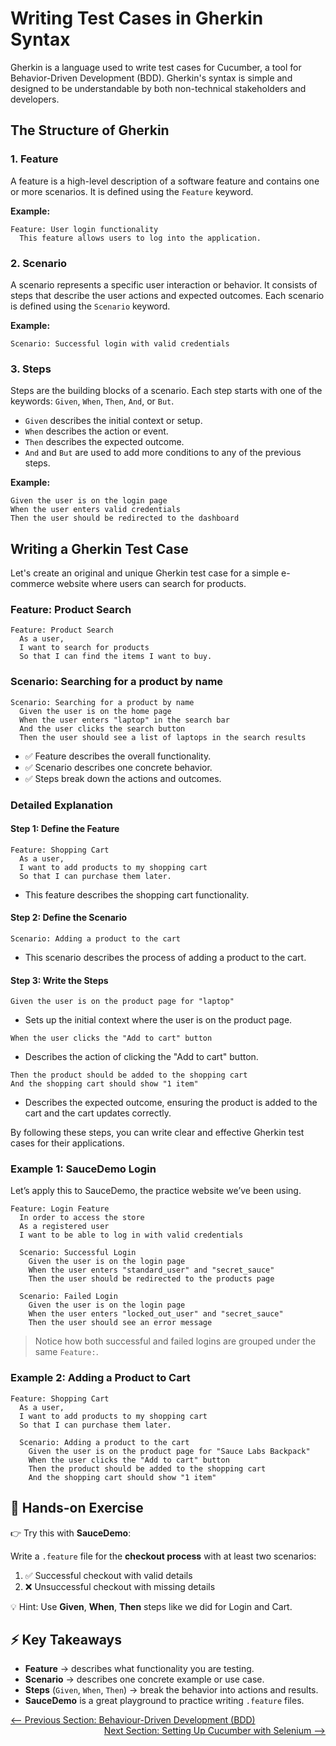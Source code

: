 # Writing Test Cases in Gherkin Syntax

Gherkin is a language used to write test cases for Cucumber, a tool for Behavior-Driven Development (BDD). Gherkin's syntax is simple and designed to be understandable by both non-technical stakeholders and developers.

## The Structure of Gherkin

### 1. Feature

A feature is a high-level description of a software feature and contains one or more scenarios. It is defined using the `Feature` keyword.

**Example:**

```gherkin
Feature: User login functionality
  This feature allows users to log into the application.
```

### 2. Scenario

A scenario represents a specific user interaction or behavior. It consists of steps that describe the user actions and expected outcomes. Each scenario is defined using the `Scenario` keyword.

**Example:**

```gherkin
Scenario: Successful login with valid credentials
```

### 3. Steps

Steps are the building blocks of a scenario. Each step starts with one of the keywords: `Given`, `When`, `Then`, `And`, or `But`.

- `Given` describes the initial context or setup.
- `When` describes the action or event.
- `Then` describes the expected outcome.
- `And` and `But` are used to add more conditions to any of the previous steps.

**Example:**

```gherkin
Given the user is on the login page
When the user enters valid credentials
Then the user should be redirected to the dashboard
```

## Writing a Gherkin Test Case

Let's create an original and unique Gherkin test case for a simple e-commerce website where users can search for products.

### Feature: Product Search

```gherkin
Feature: Product Search
  As a user,
  I want to search for products
  So that I can find the items I want to buy.
```

### Scenario: Searching for a product by name

```gherkin
Scenario: Searching for a product by name
  Given the user is on the home page
  When the user enters "laptop" in the search bar
  And the user clicks the search button
  Then the user should see a list of laptops in the search results
```

- ✅ Feature describes the overall functionality.
- ✅ Scenario describes one concrete behavior.
- ✅ Steps break down the actions and outcomes.

### Detailed Explanation

#### Step 1: Define the Feature

```gherkin
Feature: Shopping Cart
  As a user,
  I want to add products to my shopping cart
  So that I can purchase them later.
```

- This feature describes the shopping cart functionality.

#### Step 2: Define the Scenario

```gherkin
Scenario: Adding a product to the cart
```

- This scenario describes the process of adding a product to the cart.

#### Step 3: Write the Steps

```gherkin
Given the user is on the product page for "laptop"
```

- Sets up the initial context where the user is on the product page.

```gherkin
When the user clicks the "Add to cart" button
```

- Describes the action of clicking the "Add to cart" button.

```gherkin
Then the product should be added to the shopping cart
And the shopping cart should show "1 item"
```
- Describes the expected outcome, ensuring the product is added to the cart and the cart updates correctly.

By following these steps, you can write clear and effective Gherkin test cases for their applications.

### Example 1: SauceDemo Login

Let’s apply this to SauceDemo, the practice website we’ve been using.
```gherkin
Feature: Login Feature
  In order to access the store
  As a registered user
  I want to be able to log in with valid credentials

  Scenario: Successful Login
    Given the user is on the login page
    When the user enters "standard_user" and "secret_sauce"
    Then the user should be redirected to the products page

  Scenario: Failed Login
    Given the user is on the login page
    When the user enters "locked_out_user" and "secret_sauce"
    Then the user should see an error message
```
> Notice how both successful and failed logins are grouped under the same `Feature:`.

### Example 2: Adding a Product to Cart
```gherkin
Feature: Shopping Cart
  As a user,
  I want to add products to my shopping cart
  So that I can purchase them later.

  Scenario: Adding a product to the cart
    Given the user is on the product page for "Sauce Labs Backpack"
    When the user clicks the "Add to cart" button
    Then the product should be added to the shopping cart
    And the shopping cart should show "1 item"
```
## 📝 Hands-on Exercise

👉 Try this with **SauceDemo**:  

Write a `.feature` file for the **checkout process** with at least two scenarios:  

1. ✅ Successful checkout with valid details  
2. ❌ Unsuccessful checkout with missing details  

💡 Hint: Use **Given**, **When**, **Then** steps like we did for Login and Cart.  

## ⚡ Key Takeaways

- **Feature** → describes what functionality you are testing.  
- **Scenario** → describes one concrete example or use case.  
- **Steps** (`Given`, `When`, `Then`) → break the behavior into actions and results.  
- **SauceDemo** is a great playground to practice writing `.feature` files.  

<div style="width: 100%">
<a href='intro-to-cucumber-for-bdd.md'><-- Previous Section: Behaviour-Driven Development (BDD)</a>
<div align="right"><a href='setting-up-cucumber-with-selenium.md'> Next Section: Setting Up Cucumber with Selenium --></a></div>
</div>

